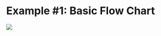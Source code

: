 # Example #1: Basic Flow Chart

<!-- graph TD
A[Christmas] ==>|Get money| B(Go shopping)
B ==> C{Let me think}
C ==>|One| D[Laptop]
C ==>|Two| E[iPhone]
C ==>|Three| F[fa:fa-car Car]
-->
![](https://markdown-engineering.herokuapp.com/diagram.svg?content=Z3JhcGggVERcbkFbQ2hyaXN0bWFzXSAtLT58R2V0IG1vbmV5fCBCKEdvIHNob3BwaW5nKVxuQiAtLT4gQ3tMZXQgbWUgdGhpbmt9XG5DIC0tPnxPbmV8IERbTGFwdG9wXVxuQyAtLT58VHdvfCBFW2lQaG9uZV1cbkMgLS0+fFRocmVlfCBGW2ZhOmZhLWNhciBDYXJd)

